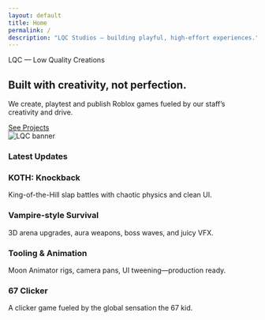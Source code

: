 ```yaml
---
layout: default
title: Home
permalink: /
description: "LQC Studios — building playful, high-effort experiences."
---
```


<section class="hero reveal">
  <!-- Left: brand hero card -->
  <div class="card">
    <span class="kicker">LQC — Low Quality Creations</span>
    <h1>Built with creativity, not perfection.</h1>
    <p class="muted">We create, playtest and publish Roblox games fueled by our staff’s creativity and drive.</p>
    <a class="btn btn--solid" href="{{ "/projects/" | relative_url }}">See Projects</a>
  </div>

  <!-- Right: LQC banner (use your og-image) -->
  <div class="media reveal">
    <img src="{{ "/assets/img/og-image.png" | relative_url }}" alt="LQC banner" loading="lazy" />
  </div>
</section>

<div class="hr"></div>

### Latest Updates
<div class="grid">
  <article class="card reveal">
    <h3>KOTH: Knockback</h3>
    <p class="muted">King-of-the-Hill slap battles with chaotic physics and clean UI.</p>
  </article>

  <article class="card reveal">
    <h3>Vampire-style Survival</h3>
    <p class="muted">3D arena upgrades, aura weapons, boss waves, and juicy VFX.</p>
  </article>

  <article class="card reveal">
    <h3>Tooling & Animation</h3>
    <p class="muted">Moon Animator rigs, camera pans, UI tweening—production ready.</p>
  </article>

  <article class="card reveal">
    <h3>67 Clicker</h3>
    <p class="muted">A clicker game fueled by the global sensation the 67 kid.</p>
  </article>
</div>
